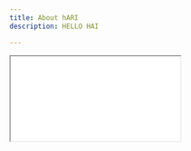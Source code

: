```yaml
---
title: About hARI
description: HELLO HAI

---
```

<iframe src="[https://capture.navattic.com/3IYJ2FuugLcvASdaEwLM](https://capture.navattic.com/3IYJ2FuugLcvASdaEwLM "https://capture.navattic.com/3IYJ2FuugLcvASdaEwLM")"></iframe>